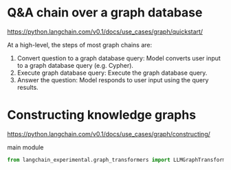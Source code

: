 # Q&A chain over a graph database
https://python.langchain.com/v0.1/docs/use_cases/graph/quickstart/

At a high-level, the steps of most graph chains are:

1. Convert question to a graph database query: Model converts user input to a graph database query (e.g. Cypher).
2. Execute graph database query: Execute the graph database query.
3. Answer the question: Model responds to user input using the query results.



# Constructing knowledge graphs
https://python.langchain.com/v0.1/docs/use_cases/graph/constructing/

main module
```py
from langchain_experimental.graph_transformers import LLMGraphTransformer
```
